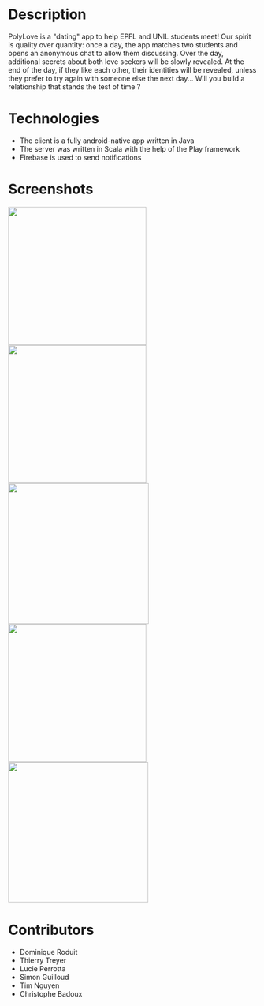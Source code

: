 # Description
PolyLove is a "dating" app to help EPFL and UNIL students meet! Our spirit is quality over quantity: once a day, the app matches two students and opens an anonymous chat to allow them discussing. Over the day, additional secrets about both love seekers will be slowly revealed. At the end of the day, if they like each other, their identities will be revealed, unless they prefer to try again with someone else the next day...  Will you build a relationship that stands the test of time ? 

# Technologies
- The client is a fully android-native app written in Java
- The server was written in Scala with the help of the Play framework
- Firebase is used to send notifications

# Screenshots

<img src="https://dominique.leroduit.com/external/assets/img/polylove/0.jpg" width="280px"><img src="https://dominique.leroduit.com/external/assets/img/polylove/1.jpg" width="280px"><img src="https://dominique.leroduit.com/external/assets/img/polylove/2.jpg" width="285px"><img src="https://dominique.leroduit.com/external/assets/img/polylove/3.jpg" width="280px"><img src="https://dominique.leroduit.com/external/assets/img/polylove/4.jpg" width="284px">

# Contributors
- Dominique Roduit
- Thierry Treyer
- Lucie Perrotta
- Simon Guilloud
- Tim Nguyen
- Christophe Badoux
